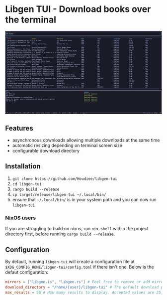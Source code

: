 # Libgen TUI - Download books over the terminal
![](./assets/showcase.png)

## Features
- asynchronous downloads allowing multiple downloads at the same time
- automatic resizing depending on terminal screen size
- configurable download directory

## Installation
1. `git clone https://github.com/Houdiee/libgen-tui`
2. `cd libgen-tui`
3. `cargo build --release`
4. `cp target/release/libgen-tui ~/.local/bin/`
5. ensure that `~/.local/bin/` is in your system path and you can now run `libgen-tui`

### NixOS users
If you are struggling to build on nixos, run `nix-shell` within the project directory first, before running `cargo build --release`.

## Configuration
By default, running `libgen-tui` will create a configuration file at `$XDG_CONFIG_HOME/libgen-tui/config.toml` if there isn't one. Below is the defaut configuration:
```toml
mirrors = ["libgen.is", "libgen.rs"] # Feel free to remove or add mirrors if searching isn't working properly
download_directory = "/home/{user}/libgen-tui" # The default download path, where all books will be downloaded to 
max_results = 50 # How many results to display. Accepted values are 25, 50 or 100
```
